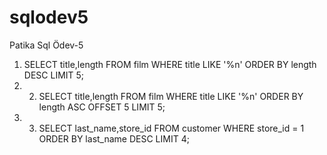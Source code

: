# sqlodev5
Patika Sql Ödev-5


1) SELECT title,length FROM film WHERE title LIKE '%n' ORDER BY length DESC LIMIT 5;
2) 2) SELECT title,length FROM film WHERE title LIKE '%n' ORDER BY length ASC OFFSET 5 LIMIT 5;
3) 3) SELECT last_name,store_id FROM customer WHERE store_id = 1 ORDER BY last_name DESC LIMIT 4;
